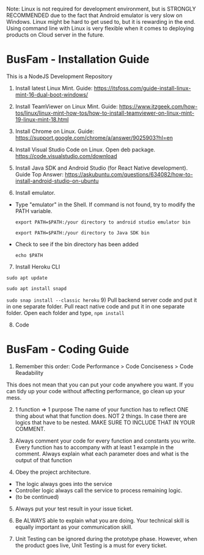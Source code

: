 Note: Linux is not required for development environment, but is STRONGLY RECOMMENDED due to the fact that Android emulator is very slow on Windows. 
Linux might be hard to get used to, but it is rewarding in the end. Using command line with Linux is very flexible when it comes to 
 deploying products on Cloud server in the future.
# BusFam - Installation Guide
This is a NodeJS Development Repository

1) Install latest Linux Mint. Guide: https://itsfoss.com/guide-install-linux-mint-16-dual-boot-windows/

2) Install TeamViewer on Linux Mint. Guide: https://www.itzgeek.com/how-tos/linux/linux-mint-how-tos/how-to-install-teamviewer-on-linux-mint-19-linux-mint-18.html

3) Install Chrome on Linux. Guide: https://support.google.com/chrome/a/answer/9025903?hl=en

4) Install Visual Studio Code on Linux. Open deb package. https://code.visualstudio.com/download

5) Install Java SDK and Android Studio (for React Native development). Guide Top Answer: https://askubuntu.com/questions/634082/how-to-install-android-studio-on-ubuntu

6) Install emulator.
- Type "emulator" in the Shell. If command is not found, try to modify the PATH variable.

    ```export PATH=$PATH:/your directory to android studio emulator bin```

    ```export PATH=$PATH:/your directory to Java SDK bin```

- Check to see if the bin directory has been added
  
    ```echo $PATH```
7) Install Heroku CLI

```sudo apt update```

```sudo apt install snapd```

```sudo snap install --classic heroku```
9) Pull backend server code and put it in one separate folder. Pull react native code and put it in one separate folder. Open each folder and type,
```npm install```

8) Code

# BusFam - Coding Guide

1) Remember this order: Code Performance > Code Conciseness > Code Readability 

This does not mean that you can put your code anywhere you want. If you can tidy up your code without affecting performance, go clean up your mess.

2) 1 function => 1 purpose
The name of your function has to reflect ONE thing about what that function does. NOT 2 things. 
In case there are logics that have to be nested. MAKE SURE TO INCLUDE THAT IN YOUR COMMENT.

3) Always comment your code for every function and constants you write. Every function has to accompany with at least 1 example in the comment. Always explain what each parameter does and what is the output of that function

4) Obey the project architecture. 
- The logic always goes into the service
- Controller logic always call the service to process remaining logic.
- (to be continued)

5) Always put your test result in your issue ticket.

6) Be ALWAYS able to explain what you are doing. 
Your technical skill is equally important as your communication skill.

7) Unit Testing can be ignored during the prototype phase. However, when the product goes live, Unit Testing is a must for every ticket.

